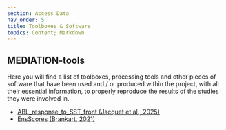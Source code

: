 ```yaml
---
section: Access Data
nav_order: 5
title: Toolboxes & Software
topics: Content; Markdown
---
```


## MEDIATION-tools

Here you will find a list of toolboxes, processing tools and other pieces of software that have been used and / or produced within the project, with all their essential information, to properly reproduce the results of the studies they were involved in. 

* [ABL_response_to_SST_front (Jacquet et al., 2025)](https://github.com/MEDIATION-ocean/MEDIATION-catalog/blob/main/MEDIATION-tools/ABL_response_to_SST_front)
* [EnsScores (Brankart, 2021)](https://github.com/MEDIATION-ocean/MEDIATION-catalog/blob/main/MEDIATION-tools/EnsScores)
